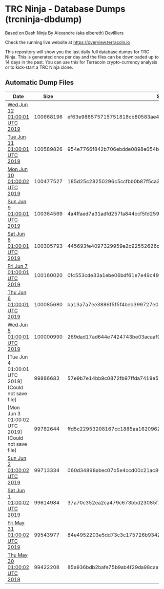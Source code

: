 # TRC Ninja - Database Dumps (trcninja-dbdump)
Based on Dash Ninja By Alexandre (aka elbereth) Devilliers

Check the running live website at https://overview.terracoin.io

This repository will show you the last daily full database dumps for TRC Ninja. This is generated once per day and the files can be downloaded up to 14 days in the past.
You can use this for Terracoin crypto-currency analysis or to kick-start a TRC Ninja clone.


## Automatic Dump Files
| Date | Size | SHA256 |
|--|--|--|
| [Wed Jun 12 01:00:01 UTC 2019](https://transfer.sh/13ybYu/trcninja-dbdump-20190612010001.tar.bz2) | 100668196 | ef63e988575715751818cb80583ae4700b817863d1d40e385df864a8452d60f4 | 
| [Tue Jun 11 01:00:01 UTC 2019](https://transfer.sh/aqlTx/trcninja-dbdump-20190611010001.tar.bz2) | 100589826 | 954e7766f842b706ebdde0898e054b98015e29943b0e69b00e6565e10d096f92 | 
| [Mon Jun 10 01:00:02 UTC 2019](https://transfer.sh/NeC5o/trcninja-dbdump-20190610010002.tar.bz2) | 100477527 | 185d25c28250296c5ccfbb0b87f5ca39db5927e2b6a4fd28860a4603318cb01e | 
| [Sun Jun  9 01:00:01 UTC 2019](https://transfer.sh/AxlUv/trcninja-dbdump-20190609010001.tar.bz2) | 100364569 | 4a4ffaed7a31adfd257fa844ccf5fd259b62a97e7322eb8b51ea87a3341fb9c6 | 
| [Sat Jun  8 01:00:01 UTC 2019](https://transfer.sh/ZsxSM/trcninja-dbdump-20190608010001.tar.bz2) | 100305793 | 445693fe4097329959e2c92552626cb1e520ba06ca5677890d42a9a4e84ea821 | 
| [Fri Jun  7 01:00:01 UTC 2019](https://transfer.sh/rJH7F/trcninja-dbdump-20190607010001.tar.bz2) | 100160020 | 0fc553cde33a1ebe06bdf61e7e49c49cc75c7c1207ebe603726df8d5cf698ce4 | 
| [Thu Jun  6 01:00:01 UTC 2019](https://transfer.sh/NbqGP/trcninja-dbdump-20190606010001.tar.bz2) | 100085680 | ba13a7a7ee3886f5f5f4beb399727e081268d7cbe2aec023292e79a27ac8236e | 
| [Wed Jun  5 01:00:01 UTC 2019](https://transfer.sh/fzqOC/trcninja-dbdump-20190605010001.tar.bz2) | 100000990 | 269dad17ad644e7424743be03acaaf9e7a9d8fef0c38346b1e93f41e902c63d7 | 
| [Tue Jun  4 01:00:01 UTC 2019](Could not save file) | 99886683 | 57e9b7e14bb9c0872fb97ffda7419e5a3448cbef99f1f12b15e7691097bc9520 | 
| [Mon Jun  3 01:00:02 UTC 2019](Could not save file) | 99782644 | ffd5c22953208167cc1885aa16209626bdf97e0068fac5e20b053932e4734ff2 | 
| [Sun Jun  2 01:00:02 UTC 2019]() | 99713334 | 060d34898abec07b5e4ccd00c21ac865392ea6793da46001a3eaa49ae03efc35 | 
| [Sat Jun  1 01:00:02 UTC 2019](https://transfer.sh/etvNV/trcninja-dbdump-20190601010002.tar.bz2) | 99614984 | 37a70c352ea2ca479c673bbd23085f752bdd6f115f75e7eacd54e0654c1561b3 | 
| [Fri May 31 01:00:02 UTC 2019](https://transfer.sh/fVlKo/trcninja-dbdump-20190531010001.tar.bz2) | 99543977 | 84e4952203e5dd73c3c175726b9342da9785020b4b07e9b92b61397c38576610 | 
| [Thu May 30 01:00:02 UTC 2019](https://transfer.sh/10cbsz/trcninja-dbdump-20190530010001.tar.bz2) | 99422208 | 85a936bdb2bafe75b9ab4f29da98caa39e62d2ec89975c3ce537379a2de0ea0a | 
